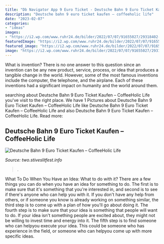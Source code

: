 ```yaml
---
title: "Db Navigator App 9 Euro Ticket - Deutsche Bahn 9 Euro Ticket Kaufen – Coffeeholic Life"
description: "Deutsche bahn 9 euro ticket kaufen – coffeeholic life"
date: "2023-02-07"
categories:
- "ideas"
images:
- "https://i2.wp.com/www.ruhr24.de/bilder/2022/07/07/91655027/29318402-edeka-alternative-9-euro-ticket-vorteil-haken-egal-wohin-ticket-deutsche-bahn-kunden-code-ice-21PLOHpR1oef.jpg"
featuredImage: "https://i2.wp.com/www.ruhr24.de/bilder/2022/07/07/91655027/29318402-edeka-alternative-9-euro-ticket-vorteil-haken-egal-wohin-ticket-deutsche-bahn-kunden-code-ice-21PLOHpR1oef.jpg"
featured_image: "https://i2.wp.com/www.ruhr24.de/bilder/2022/07/07/91655027/29318402-edeka-alternative-9-euro-ticket-vorteil-haken-egal-wohin-ticket-deutsche-bahn-kunden-code-ice-21PLOHpR1oef.jpg"
image: "https://i2.wp.com/www.ruhr24.de/bilder/2022/07/07/91655027/29318402-edeka-alternative-9-euro-ticket-vorteil-haken-egal-wohin-ticket-deutsche-bahn-kunden-code-ice-21PLOHpR1oef.jpg"
---
```



What is invention?
There is no one answer to this question since an invention can be any new product, service, process, or idea that produces a tangible change in the world. However, some of the most famous inventions include the computer, the telephone, and the airplane. Each of these inventions had a significant impact on humanity and the world around them.

	

		
searching about Deutsche Bahn 9 Euro Ticket Kaufen – CoffeeHolic Life you've visit to the right place. We have 1 Pictures about Deutsche Bahn 9 Euro Ticket Kaufen – CoffeeHolic Life like Deutsche Bahn 9 Euro Ticket Kaufen – CoffeeHolic Life and also Deutsche Bahn 9 Euro Ticket Kaufen – CoffeeHolic Life. Read more:
		
    
## Deutsche Bahn 9 Euro Ticket Kaufen – CoffeeHolic Life

<img loading=lazy src="https://i2.wp.com/www.ruhr24.de/bilder/2022/07/07/91655027/29318402-edeka-alternative-9-euro-ticket-vorteil-haken-egal-wohin-ticket-deutsche-bahn-kunden-code-ice-21PLOHpR1oef.jpg" onerror="this.onerror=null;this.src='https://tse2.mm.bing.net/th?id=OIP.k2ImUT7Frulu8JqJ-pzcnwHaEK&amp;pid=15.1';" alt="Deutsche Bahn 9 Euro Ticket Kaufen – CoffeeHolic Life">

_Source: two.stiveslitfest.info_

>. 

	

What To Do When You Have an Idea: What to do with it?
There are a few things you can do when you have an idea for something to do. The first is to make sure that it's something that you're interested in, and second is to see if there's anyone who can help you with it. If you don't have any help from others, or if someone you know is already working on something similar, the third step is to come up with a plan of how you'll go about doing it. The fourth step is to make sure that your idea is something that people will want to do. If your idea isn't something people are excited about, they might not be willing to invest time and energy into it. The fifth step is to find someone who can helpyou execute your idea. This could be someone who has experience in the field, or someone who can helpyou come up with more specific ideas.

